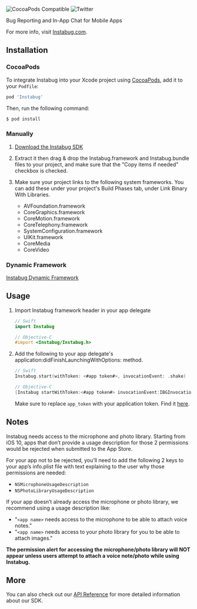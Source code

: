 ![CocoaPods Compatible](https://img.shields.io/cocoapods/v/Instabug.svg)
![Twitter](https://img.shields.io/badge/twitter-@Instabug-blue.svg)

Bug Reporting and In-App Chat for Mobile Apps

For more info, visit [Instabug.com](https://www.instabug.com).

## Installation

### CocoaPods

To integrate Instabug into your Xcode project using [CocoaPods](https://cocoapods.org), add it to your `Podfile`:

```ruby
pod 'Instabug'
```

Then, run the following command:

```bash
$ pod install
```

### Manually

1. [Download the Instabug SDK](https://s3.amazonaws.com/instabug-pro/sdk_releases/Instabug.zip)

2. Extract it then drag & drop the Instabug.framework and Instabug.bundle files to your project, and make sure that the "Copy items if needed" checkbox is checked.

3. Make sure your project links to the following system frameworks. You can add these under your project's Build Phases tab, under Link Binary With Libraries.
	* AVFoundation.framework
	* CoreGraphics.framework
	* CoreMotion.framework
	* CoreTelephony.framework
	* SystemConfiguration.framework
	* UIKit.framework
	* CoreMedia
	* CoreVideo

### Dynamic Framework

[Instabug Dynamic Framework](https://github.com/Instabug/Instabug-iOS/tree/dynamic_framework)

## Usage

1. Import Instabug framework header in your app delegate

    ```swift
    // Swift
    import Instabug
    ```
    
    ```objective-c
    // Objective-C
    #import <Instabug/Instabug.h>
    ```

2. Add the following to your app delegate's application:didFinishLaunchingWithOptions: method.
	
	```swift
	// Swift
	Instabug.start(withToken: <#app token#>, invocationEvent: .shake)
	```
	```objective-c
	// Objective-C
	[Instabug startWithToken:<#app token#> invocationEvent:IBGInvocationEventShake];
	```
	Make sure to replace `app_token` with your application token. Find it [here](https://instabug.com/app/sdk/).

## Notes
Instabug needs access to the microphone and photo library. Starting from iOS 10, apps that don’t provide a usage description for those 2 permissions would be rejected when submitted to the App Store.

For your app not to be rejected, you’ll need to add the following 2 keys to your app’s info.plist file with text explaining to the user why those permissions are needed:

* `NSMicrophoneUsageDescription`
* `NSPhotoLibraryUsageDescription`

If your app doesn’t already access the microphone or photo library, we recommend using a usage description like:

* "`<app name>` needs access to the microphone to be able to attach voice notes."
* "`<app name>` needs access to your photo library for you to be able to attach images."

**The permission alert for accessing the microphone/photo library will NOT appear unless users attempt to attach a voice note/photo while using Instabug.**
	
## More

You can also check out our [API Reference](https://instabug.com/public/ios-api-reference/Classes/Instabug.html) for more detailed information about our SDK.
